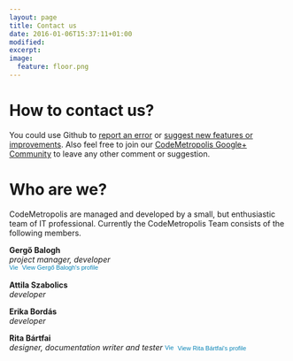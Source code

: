 ```yaml
---
layout: page
title: Contact us
date: 2016-01-06T15:37:11+01:00
modified:
excerpt:
image:
  feature: floor.png
---
```


# How to contact us?

You could use Github to [report an error](https://github.com/geryxyz/CodeMetropolis/issues/new?labels=bug) or [suggest new features or improvements](https://github.com/geryxyz/CodeMetropolis/issues/new?labels=feature).
Also feel free to join our [CodeMetropolis Google+ Community](https://plus.google.com/communities/110235162339639686953) to leave any other comment or suggestion.

# Who are we?

CodeMetropolis are managed and developed by a small, but enthusiastic team of IT professional. 
Currently the CodeMetropolis Team consists of the following members.

**Gergő Balogh**  
_project manager, developer_  
<a href="https://hu.linkedin.com/pub/gerg%C5%91-balogh/33/a85/2a9" style="text-decoration:none;"><span style="font: 80% Arial,sans-serif; color:#0783B6;"><img src="https://static.licdn.com/scds/common/u/img/webpromo/btn_in_20x15.png" width="20" height="15" alt="View Gergő Balogh's LinkedIn profile" style="vertical-align:middle;" border="0">&nbsp;View Gergő Balogh's profile</span></a>

**Attila Szabolics**  
_developer_

**Erika Bordás**  
_developer_

**Rita Bártfai**  
_designer, documentation writer and tester_
<a href="https://hu.linkedin.com/pub/rita-b%C3%A1rtfai/113/383/895" style="text-decoration:none;"><span style="font: 80% Arial,sans-serif; color:#0783B6;"><img src="https://static.licdn.com/scds/common/u/img/webpromo/btn_in_20x15.png" width="20" height="15" alt="View Rita Bártfai's LinkedIn profile" style="vertical-align:middle;" border="0">&nbsp;View Rita Bártfai's profile</span></a>
